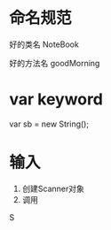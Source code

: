 # 命名规范
好的类名
NoteBook

好的方法名
goodMorning

# var keyword
var sb = new String();

# 输入
1. 创建Scanner对象
2. 调用

S

